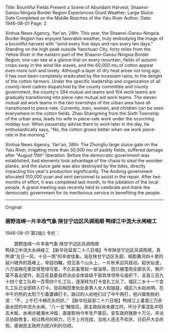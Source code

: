 Title: Bountiful Fields Present a Scene of Abundant Harvest; Shaanxi-Gansu-Ningxia Border Region Experiences Good Weather; Large Sluice Gate Completed on the Middle Reaches of the Yalu River
Author:
Date: 1946-08-01
Page: 2

Xinhua News Agency, Yan'an, 28th: This year, the Shaanxi-Gansu-Ningxia Border Region has enjoyed favorable weather, truly embodying the image of a bountiful harvest with "wind every five days and rain every ten days." Standing on the high peak outside Yanchuan City, forty miles from the Yellow River in the eastern part of the Shaanxi-Gansu-Ningxia Border Region, one can see at a glance that on every mountain, fields of autumn crops sway in the wind like waves, and the 60,000 mu of cotton appear even more lush and lovely. Although a layer of dry heat arose not long ago, it has now been completely eradicated by the incessant rains, to the delight of the cotton farmers. Under the specific leadership and organization of all county-level cadres dispatched by the county committee and county government, the county's 394 mutual aid teams and 104 work teams are gradually transitioning into piece-rate mutual aid work teams. The eleven mutual aid work teams in the two townships of the urban area have all transitioned to piece-rate. Currently, men, women, and children can be seen everywhere in the cotton fields. Zhao Shangming from the Sixth Township of the urban area, leads his wife in piece-rate work under the scorching midday sun. When passersby advise them to work later in the day, he enthusiastically says, "No, the cotton grows better when we work piece-rate in the morning."

Xinhua News Agency, Yan'an, 26th: The Zhongliu large sluice gate on the Yalu River, irrigating more than 30,000 mu of paddy fields, suffered damage after "August 15th" liberation. Before the democratic government was established, bad elements took advantage of the chaos to steal the wooden planks, and the sluice gate was also destroyed by the tides, directly impacting this year's production significantly. The Andong government allocated 100,000 yuan and sent personnel to assist in the repair. After two months of effort, it was completed last month, to the jubilation of the local people. A grand meeting was recently held to celebrate and thank the democratic government for its meritorious service in benefiting the people.



<hr /> 

Original: 


### 碧野连绵一片丰收气象  陕甘宁边区风调雨顺  鸭绿江中流大水闸峻工

1946-08-01
第2版()
专栏：

　　碧野连绵一片丰收气象
    陕甘宁边区风调雨顺       
    鸭绿江中流大水闸峻工
    【新华社延安二十八日电】今年陕甘宁边区风调雨顺，真所谓“五日一风，十日一雨”的丰收佳象。站在陕甘宁边区东部，相距黄河四十里的延川城外的高峰上，举目四瞩，但见各个山头上，一片秋禾迎风摇动，起伏似波，六万亩棉花更显得葱绿可爱。不久前虽曾起一层油旱，现已被霪雨全部杀灭，棉户莫不喜出望外，刻正在县委县府派出全体县级干部具体领导与组织下，全县三百九十四个变工队和一百零四个扎工队，逐渐转为打卡变扎工队了。城区二乡十一个变扎工队已全部转入打卡。目前棉田里处处是男人女人和娃娃，城区六乡赵尚明，在中午灼热的太阳下引着婆姨打卡，路过的人劝他们过了中午再打，他兴致勃勃的说：“不，上午打卡棉花长的好。”
    【新华社延安二十六日电】鸭绿江上灌溉三万余亩水田的中流大水闸，“八一五”解放后，民主政权尚未建立时，坏分子乘混乱中窃去木板，水闸亦被潮水冲毁，直接影响今年生产甚巨。安东政府拨款十万元，并派员协助修复，经过两月的努力，已于上月完成，当地人民无不欢庆，日前开大会庆祝，感谢民主政府为民兴利的功绩。
